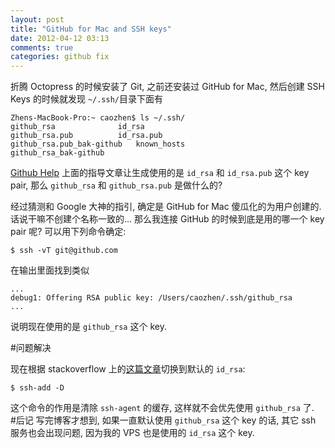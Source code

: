 ```yaml
---
layout: post
title: "GitHub for Mac and SSH keys"
date: 2012-04-12 03:13
comments: true
categories: github fix
---
```


折腾 Octopress 的时候安装了 Git, 之前还安装过 GitHub for Mac, 然后创建 SSH Keys 的时候就发现 `~/.ssh/`目录下面有
```
Zhens-MacBook-Pro:~ caozhen$ ls ~/.ssh/
github_rsa				id_rsa
github_rsa.pub			id_rsa.pub
github_rsa.pub_bak-github	known_hosts
github_rsa_bak-github
```
[Github Help](http://help.github.com/mac-set-up-git/ "Help.GitHub - Set Up Git") 上面的指导文章让生成使用的是 `id_rsa` 和 `id_rsa.pub` 这个 key pair, 那么 `github_rsa` 和 `github_rsa.pub` 是做什么的?
<!-- more --> 
经过猜测和 Google 大神的指引, 确定是 GitHub for Mac 傻瓜化的为用户创建的. 话说干嘛不创建个名称一致的... 那么我连接 GitHub 的时候到底是用的哪一个 key pair 呢? 可以用下列命令确定:
```
$ ssh -vT git@github.com
```
在输出里面找到类似
```
...
debug1: Offering RSA public key: /Users/caozhen/.ssh/github_rsa
...
```
说明现在使用的是 `github_rsa` 这个 key.

#问题解决

现在根据 stackoverflow 上的[这篇文章](http://stackoverflow.com/questions/7968656/why-is-a-cap-deploy-giving-permission-denied-publickey "stackoverflow")切换到默认的 `id_rsa`:
```
$ ssh-add -D
```
这个命令的作用是清除 `ssh-agent` 的缓存, 这样就不会优先使用 `github_rsa` 了.  
#后记
写完博客才想到, 如果一直默认使用 `github_rsa` 这个 key 的话, 其它 ssh 服务也会出现问题, 因为我的 VPS 也是使用的 `id_rsa` 这个 key.
